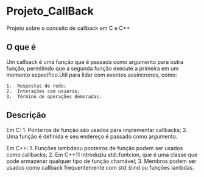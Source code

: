 # Projeto_CallBack

Projeto sobre o conceito de callback em C e C++


## O que é

Um callback é uma função que é passada como argumento
para outra função, permitindo que a segunda função 
execute a primeira em um momento específico.Útil
para lidar com eventos assíncronos, como:
	
	1.	Respostas de rede;
	2. 	Interações com usuário;
	3.	Término de operações demoradas.
	
	
## Descrição

Em C:
	1.	Ponteiros de função são usados para implementar
		callbacks;
	2.	Uma função é definida e seu endereço é passado como
		argumento.
		
Em C++:
	1.  Funções lambdaou ponteiros de função podem ser usados
		como callbacks;
	2.  Em C++11 introduziu std::funtcion, que é uma classe que 
		pode armazenar qualquer tipo de função chamável;
	3.  Membros podem ser usados como callback frequentemente
		com std::bind ou funções lambdas.